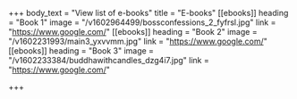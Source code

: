 +++
body_text = "View list of e-books"
title = "E-books"
[[ebooks]]
heading = "Book 1"
image = "/v1602964499/bossconfessions_2_fyfrsl.jpg"
link = "https://www.google.com/"
[[ebooks]]
heading = "Book 2"
image = "/v1602231993/main3_yxvvmm.jpg"
link = "https://www.google.com/"
[[ebooks]]
heading = "Book 3"
image = "/v1602233384/buddhawithcandles_dzg4i7.jpg"
link = "https://www.google.com/"

+++
